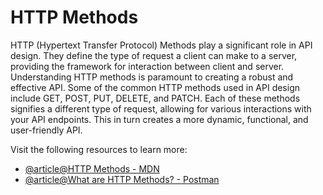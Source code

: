 # HTTP Methods

HTTP (Hypertext Transfer Protocol) Methods play a significant role in API design. They define the type of request a client can make to a server, providing the framework for interaction between client and server. Understanding HTTP methods is paramount to creating a robust and effective API. Some of the common HTTP methods used in API design include GET, POST, PUT, DELETE, and PATCH. Each of these methods signifies a different type of request, allowing for various interactions with your API endpoints. This in turn creates a more dynamic, functional, and user-friendly API.

Visit the following resources to learn more:

- [@article@HTTP Methods - MDN](https://developer.mozilla.org/en-US/docs/Web/HTTP/Methods)
- [@article@What are HTTP Methods? - Postman](https://blog.postman.com/what-are-http-methods/)
